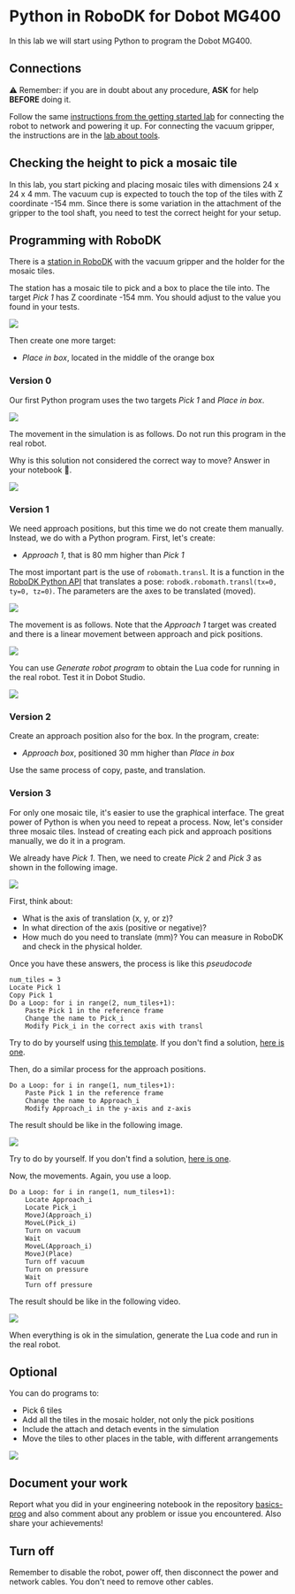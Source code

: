 # Python in RoboDK for Dobot MG400

In this lab we will start using Python to program the Dobot MG400.

## Connections

:warning: Remember: if you are in doubt about any procedure, **ASK** for help **BEFORE** doing it.

Follow the same [instructions from the getting started lab](https://github.com/fspacheco/robot-program/blob/main/DobotStudio/lab-getting-started-mg400.md) for connecting the robot to network and powering it up. For connecting the vacuum gripper, the instructions are in the [lab about tools](https://github.com/fspacheco/robot-program/blob/main/DobotStudio/lab-mg400-tools.md).


## Checking the height to pick a mosaic tile

In this lab, you start picking and placing mosaic tiles with dimensions 24 x 24 x 4 mm. The vacuum cup is expected to touch the top of the tiles with Z coordinate -154 mm. Since there is some variation in the attachment of the gripper to the tool shaft, you need to test the correct height for your setup.

## Programming with RoboDK

There is a [station in RoboDK](https://github.com/fspacheco/robot-program/blob/main/RoboDK/box/suction-cup/HAMK_mosaic_vacuum_gripper_MG400.rdk) with the vacuum gripper and the holder for the mosaic tiles.

The station has a mosaic tile to pick and a box to place the tile into. The target _Pick 1_ has Z coordinate -154 mm. You should adjust to the value you found in your tests.

![](img/pick-target-for-mosaic.png)

Then create one more target:
- _Place in box_, located in the middle of the orange box

### Version 0

Our first Python program uses the two targets _Pick 1_ and _Place in box_.

![](img/python-v0.png)

The movement in the simulation is as follows. Do not run this program in the real robot.

Why is this solution not considered the correct way to move? Answer in your notebook :notebook:.

![](img/movement-python-v0.png)

### Version 1

We need approach positions, but this time we do not create them manually. Instead, we do with a Python program. First, let's create:
- _Approach 1_, that is 80 mm higher than _Pick 1_

The most important part is the use of `robomath.transl`. It is a function in the [RoboDK Python API](https://robodk.com/doc/en/PythonAPI/robodk.html#robodk.robomath.transl) that translates a pose: `robodk.robomath.transl(tx=0, ty=0, tz=0)`. The parameters are the axes to be translated (moved).

![](img/python-v1.png)

The movement is as follows. Note that the _Approach 1_ target was created and there is a linear movement between approach and pick positions.

![](img/movement-python-v1.png)

You can use _Generate robot program_ to obtain the Lua code for running in the real robot. Test it in Dobot Studio. 

![](img/lua-code-v1.png)

### Version 2

Create an approach position also for the box. In the program, create:
- _Approach box_, positioned 30 mm higher than _Place in box_

Use the same process of copy, paste, and translation.

### Version 3

For only one mosaic tile, it's easier to use the graphical interface. The great power of Python is when you need to repeat a process. Now, let's consider three mosaic tiles. Instead of creating each pick and approach positions manually, we do it in a program.

We already have _Pick 1_. Then, we need to create _Pick 2_ and _Pick 3_ as shown in the following image.

![](img/3-picks.png)

First, think about:
- What is the axis of translation (x, y, or z)?
- In what direction of the axis (positive or negative)?
- How much do you need to translate (mm)? You can measure in RoboDK and check in the physical holder.

Once you have these answers, the process is like this _pseudocode_
```
num_tiles = 3
Locate Pick 1
Copy Pick 1
Do a Loop: for i in range(2, num_tiles+1):
    Paste Pick 1 in the reference frame
    Change the name to Pick_i
    Modify Pick_i in the correct axis with transl
```

Try to do by yourself using [this template](template-loop-pick-v3.py). If you don't find a solution, [here is one](partial-solution-v3.py).

Then, do a similar process for the approach positions.

```
Do a Loop: for i in range(1, num_tiles+1):
    Paste Pick 1 in the reference frame
    Change the name to Approach_i
    Modify Approach_i in the y-axis and z-axis
```

The result should be like in the following image.

![](img/3-picks-and-approaches.png)

Try to do by yourself. If you don't find a solution, [here is one](partial-solution-with-approaches-v3.py).

Now, the movements. Again, you use a loop.

```
Do a Loop: for i in range(1, num_tiles+1):
    Locate Approach_i
    Locate Pick_i
    MoveJ(Approach_i)
    MoveL(Pick_i)
    Turn on vacuum
    Wait
    MoveL(Approach_i)
    MoveJ(Place)
    Turn off vacuum
    Turn on pressure
    Wait
    Turn off pressure
```

The result should be like in the following video.

[![](img/screen-video-3-mosaic-tiles.png)](https://www.youtube.com/watch?v=4671E9QwLTM)

When everything is ok in the simulation, generate the Lua code and run in the real robot.

## Optional

You can do programs to:
- Pick 6 tiles
- Add all the tiles in the mosaic holder, not only the pick positions
- Include the attach and detach events in the simulation
- Move the tiles to other places in the table, with different arrangements

![](img/different-arrangements.png)

## Document your work

Report what you did in your engineering notebook in the repository [basics-prog](https://github.com/ICT-Robotics/basics-prog) and also comment about any problem or issue you encountered. Also share your achievements!

## Turn off

Remember to disable the robot, power off, then disconnect the power and network cables. You don't need to remove other cables.